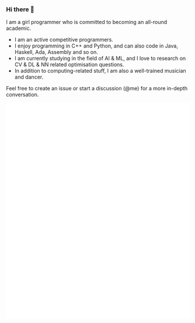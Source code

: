 ### Hi there 👋
I am a girl programmer who is committed to becoming an all-round academic. 
- I am an active competitive programmers. 
- I enjoy programming in C++ and Python, and can also code in Java, Haskell, Ada, Assembly and so on. 
- I am currently studying in the field of AI & ML, and I love to research on CV & DL & NN related optimisation questions.
- In addition to computing-related stuff, I am also a well-trained musician and dancer. <br>

Feel free to create an issue or start a discussion (@me) for a more in-depth conversation.

<img align="left" src="https://github.com/zishanqin/github-stats/blob/master/generated/overview.svg">
<img align="left" src="https://github.com/zishanqin/github-stats/blob/master/generated/languages.svg">

<!--
**zishanqin/zishanqin** is a ✨ _special_ ✨ repository because its `README.md` (this file) appears on your GitHub profile.

Here are some ideas to get you started:

- 🔭 I’m currently working on ...
- 🌱 I’m currently learning ...
- 👯 I’m looking to collaborate on ...
- 🤔 I’m looking for help with ...
- 💬 Ask me about ...
- 📫 How to reach me: ...
- 😄 Pronouns: ...
- ⚡ Fun fact: ...
-->
